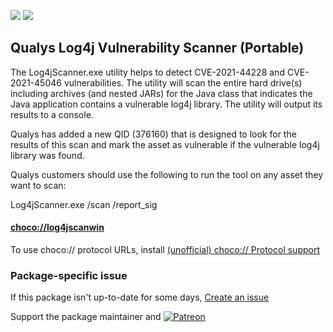 [![](https://img.shields.io/chocolatey/v/log4jscanwin?color=green&label=log4jscanwin)](https://chocolatey.org/packages/log4jscanwin) [![](https://img.shields.io/chocolatey/dt/log4jscanwin)](https://chocolatey.org/packages/log4jscanwin)

## Qualys Log4j Vulnerability Scanner (Portable)

The Log4jScanner.exe utility helps to detect CVE-2021-44228 and CVE-2021-45046 vulnerabilities. The utility will scan the entire hard drive(s) including archives (and nested JARs) for the Java class that indicates the Java application contains a vulnerable log4j library. The utility will output its results to a console.

Qualys has added a new QID (376160) that is designed to look for the results of this scan and mark the asset as vulnerable if the vulnerable log4j library was found.

Qualys customers should use the following to run the tool on any asset they want to scan:

Log4jScanner.exe /scan /report_sig

#### [choco://log4jscanwin](choco://log4jscanwin)
To use choco:// protocol URLs, install [(unofficial) choco:// Protocol support ](https://chocolatey.org/packages/choco-protocol-support)

### Package-specific issue
If this package isn't up-to-date for some days, [Create an issue](https://github.com/tunisiano187/Chocolatey-packages/issues/new/choose)

Support the package maintainer and [![Patreon](https://cdn.jsdelivr.net/gh/tunisiano187/Chocolatey-packages@d15c4e19c709e7148588d4523ffc6dd3cd3c7e5e/icons/patreon.png)](https://www.patreon.com/bePatron?u=39585820)
